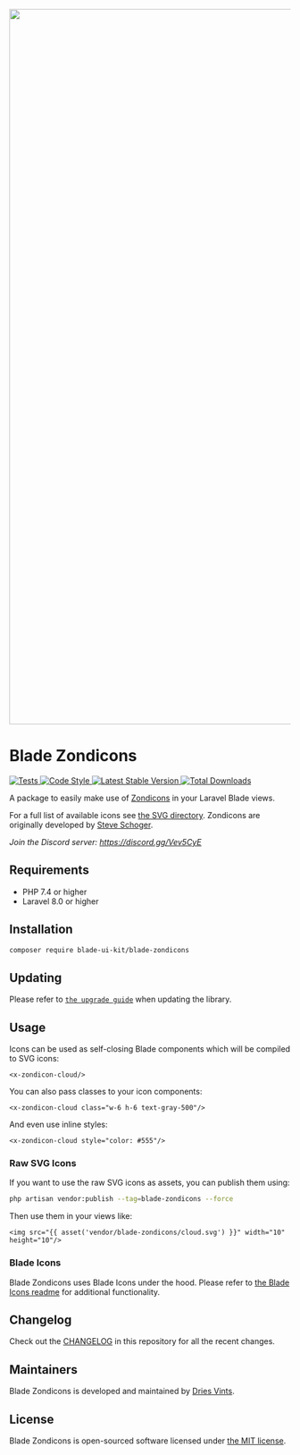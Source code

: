 <p align="center">
    <img src="https://github.com/blade-ui-kit/art/blob/main/socialcard-blade-zondicons.png" width="1280" title="Social Card Blade UI Kit">
</p>

# Blade Zondicons

<a href="https://github.com/blade-ui-kit/blade-zondicons/actions?query=workflow%3ATests">
    <img src="https://github.com/blade-ui-kit/blade-zondicons/workflows/Tests/badge.svg" alt="Tests">
</a>
<a href="https://github.styleci.io/repos/260906279">
    <img src="https://github.styleci.io/repos/260906279/shield?style=flat" alt="Code Style">
</a>
<a href="https://packagist.org/packages/blade-ui-kit/blade-zondicons">
    <img src="https://img.shields.io/packagist/v/blade-ui-kit/blade-zondicons" alt="Latest Stable Version">
</a>
<a href="https://packagist.org/packages/blade-ui-kit/blade-zondicons">
    <img src="https://img.shields.io/packagist/dt/blade-ui-kit/blade-zondicons" alt="Total Downloads">
</a>

A package to easily make use of [Zondicons](http://www.zondicons.com) in your Laravel Blade views.

For a full list of available icons see [the SVG directory](./resources/svg). Zondicons are originally developed by [Steve Schoger](https://twitter.com/steveschoger).

*Join the Discord server: https://discord.gg/Vev5CyE*

## Requirements

- PHP 7.4 or higher
- Laravel 8.0 or higher

## Installation

```bash
composer require blade-ui-kit/blade-zondicons
```

## Updating

Please refer to [`the upgrade guide`](UPGRADE.md) when updating the library.

## Usage

Icons can be used as self-closing Blade components which will be compiled to SVG icons:

```blade
<x-zondicon-cloud/>
```

You can also pass classes to your icon components:

```blade
<x-zondicon-cloud class="w-6 h-6 text-gray-500"/>
```

And even use inline styles:

```blade
<x-zondicon-cloud style="color: #555"/>
```

### Raw SVG Icons

If you want to use the raw SVG icons as assets, you can publish them using:

```bash
php artisan vendor:publish --tag=blade-zondicons --force
```

Then use them in your views like:

```blade
<img src="{{ asset('vendor/blade-zondicons/cloud.svg') }}" width="10" height="10"/>
```

### Blade Icons

Blade Zondicons uses Blade Icons under the hood. Please refer to [the Blade Icons readme](https://github.com/blade-ui-kit/blade-icons) for additional functionality.

## Changelog

Check out the [CHANGELOG](CHANGELOG.md) in this repository for all the recent changes.

## Maintainers

Blade Zondicons is developed and maintained by [Dries Vints](https://driesvints.com).

## License

Blade Zondicons is open-sourced software licensed under [the MIT license](LICENSE.md).
